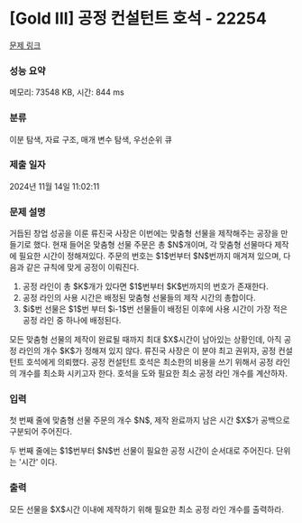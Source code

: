 # [Gold III] 공정 컨설턴트 호석 - 22254 

[문제 링크](https://www.acmicpc.net/problem/22254) 

### 성능 요약

메모리: 73548 KB, 시간: 844 ms

### 분류

이분 탐색, 자료 구조, 매개 변수 탐색, 우선순위 큐

### 제출 일자

2024년 11월 14일 11:02:11

### 문제 설명

<p>거듭된 창업 성공을 이룬 류진국 사장은 이번에는 맞춤형 선물을 제작해주는 공장을 만들기로 했다. 현재 들어온 맞춤형 선물 주문은 총 $N$개이며, 각 맞춤형 선물마다 제작에 필요한 시간이 정해져있다. 주문의 번호는 $1$번부터 $N$번까지 매겨져 있으며, 다음과 같은 규칙에 맞게 공정이 이뤄진다.</p>

<ol>
	<li>공정 라인이 총 $K$개가 있다면 $1$번부터 $K$번까지의 번호가 존재한다.</li>
	<li>공정 라인의 사용 시간은 배정된 맞춤형 선물들의 제작 시간의 총합이다.</li>
	<li>$i$번 선물은 $1$번 부터 $i-1$번 선물들이 배정된 이후에 사용 시간이 가장 적은 공정 라인 중 하나에 배정된다.</li>
</ol>

<p>모든 맞춤형 선물의 제작이 완료될 때까지 최대 $X$시간이 남아있는 상황인데, 아직 공정 라인의 개수 $K$가 정해져 있지 않다. 류진국 사장은 이 분야 최고 권위자, 공정 컨설턴트 호석에게 의뢰했다. 공정 컨설턴트 호석은 최소한의 비용을 쓰기 위해서 공정 라인의 개수를 최소화 시키고자 한다. 호석을 도와 필요한 최소 공정 라인 개수를 계산하자.</p>

### 입력 

 <p>첫 번째 줄에 맞춤형 선물 주문의 개수 $N$, 제작 완료까지 남은 시간 $X$가 공백으로 구분되어 주어진다.</p>

<p>두 번째 줄에는 $1$번부터 $N$번 선물이 필요한 공정 시간이 순서대로 주어진다. 단위는 '시간' 이다.</p>

### 출력 

 <p>모든 선물을 $X$시간 이내에 제작하기 위해 필요한 최소 공정 라인 개수를 출력하라.</p>

